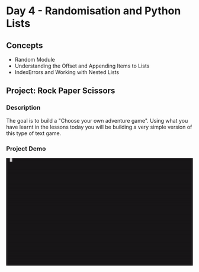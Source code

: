 # Day 4 - Randomisation and Python Lists

## Concepts
- Random Module
- Understanding the Offset and Appending Items to Lists
- IndexErrors and Working with Nested Lists

## Project: Rock Paper Scissors

### Description

The goal is to build a "Choose your own adventure game". Using what you have learnt in the lessons today you will be building a very simple version of this type of text game.

### Project Demo

![demo](https://github.com/shaunmane/100-days-of-code-python/blob/main/day_04/demo.gif)
